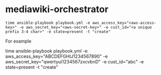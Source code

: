# mediawiki-orchestrator

`
time ansible-playbook playbook.yml -e aws_access_key="<aws-access-key>" -e aws_secret_key="<aws-secret-key>" -e cust_id="<a unique prefix 3-4 char>" -e state=present -t "create"
`

For example 

time ansible-playbook playbook.yml -e aws_access_key="ABCDEFGHIJ1234567890" -e aws_secret_key="qwertyui1234567zxcvbnD" -e cust_id="abc" -e state=present -t "create"
